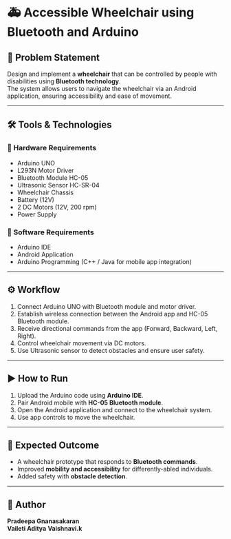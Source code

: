# 🚑 Accessible Wheelchair using Bluetooth and Arduino

## 📌 Problem Statement
Design and implement a **wheelchair** that can be controlled by people with disabilities using **Bluetooth technology**.  
The system allows users to navigate the wheelchair via an Android application, ensuring accessibility and ease of movement.

---

## 🛠 Tools & Technologies

### 🔹 Hardware Requirements
- Arduino UNO  
- L293N Motor Driver  
- Bluetooth Module HC-05  
- Ultrasonic Sensor HC-SR-04  
- Wheelchair Chassis  
- Battery (12V)  
- 2 DC Motors (12V, 200 rpm)  
- Power Supply  

### 🔹 Software Requirements
- Arduino IDE  
- Android Application  
- Arduino Programming (C++ / Java for mobile app integration)  

---

## ⚙️ Workflow
1. Connect Arduino UNO with Bluetooth module and motor driver.  
2. Establish wireless connection between the Android app and HC-05 Bluetooth module.  
3. Receive directional commands from the app (Forward, Backward, Left, Right).  
4. Control wheelchair movement via DC motors.  
5. Use Ultrasonic sensor to detect obstacles and ensure user safety.  

---

## ▶️ How to Run
1. Upload the Arduino code using **Arduino IDE**.  
2. Pair Android mobile with **HC-05 Bluetooth module**.  
3. Open the Android application and connect to the wheelchair system.  
4. Use app controls to move the wheelchair.  

---

## 🎯 Expected Outcome
- A wheelchair prototype that responds to **Bluetooth commands**.  
- Improved **mobility and accessibility** for differently-abled individuals.  
- Added safety with **obstacle detection**.  

---

## 👤 Author
**Pradeepa Gnanasakaran**  
**Vaileti Aditya**
**Vaishnavi.k**
